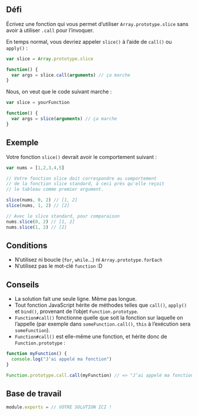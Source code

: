 ## Défi

Écrivez une fonction qui vous permet d’utiliser `Array.prototype.slice` sans avoir à utiliser
 `.call` pour l’invoquer.

En temps normal, vous devriez appeler `slice()` à l’aide de `call()` ou `apply()` :

```js
var slice = Array.prototype.slice

function() {
  var args = slice.call(arguments) // ça marche
}
```

Nous, on veut que le code suivant marche :

```js
var slice = yourFunction

function() {
  var args = slice(arguments) // ça marche
}
```

## Exemple

Votre fonction `slice()` devrait avoir le comportement suivant :

```js
var nums = [1,2,3,4,5]

// Votre fonction slice doit correspondre au comportement
// de la fonction slice standard, à ceci près qu'elle reçoit
// le tableau comme premier argument.

slice(nums, 0, 2) // [1, 2]
slice(nums, 1, 2) // [2]

// Avec le slice standard, pour comparaison
nums.slice(0, 2) // [1, 2]
nums.slice(1, 2) // [2]
```

## Conditions

* N’utilisez ni boucle (`for`, `while`…) ni `Array.prototype.forEach`
* N’utilisez pas le mot-clé `function` :D

## Conseils

* La solution fait une seule ligne.  Même pas longue.
* Tout fonction JavaScript hérite de méthodes telles que `call()`, `apply()` et `bind()`, provenant de l’objet `Function.prototype`.
* `Function#call()` fonctionne quelle que soit la fonction sur laquelle on l’appelle (par exemple dans `someFunction.call()`, `this` à l’exécution sera `someFunction`).
* `Function#call()` est elle-même une fonction, et hérite donc de `Function.prototype` :

```js
function myFunction() {
  console.log("J’ai appelé ma fonction")
}

Function.prototype.call.call(myFunction) // => "J’ai appelé ma fonction"
```

## Base de travail

```js
module.exports = // VOTRE SOLUTION ICI !
```
